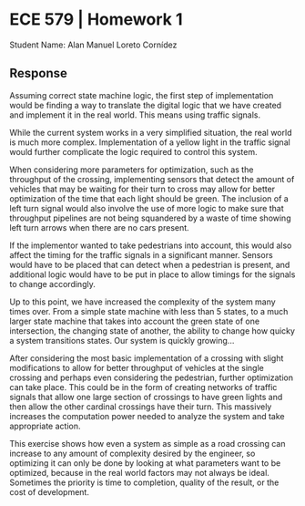# ECE 579 | Homework 1

Student Name: Alan Manuel Loreto Cornídez

<!-- ## Question -->


<!-- For the intersection problem discussed in class, please propose a brief concept -->
<!-- (1 page maximum) of how you would implement the traffic light control scheme in -->
<!-- a real-world environment. Please note that I would like to see a concept that -->
<!-- applies to more than just the example in class (for instance, how would you deal -->
<!-- with the issue when the coloring solution results in more than red/green -->
<!-- colors). -->

## Response

Assuming correct state machine logic, the first step of implementation would be
finding a way to translate the digital logic that we have created and implement
it in the real world. This means using traffic signals.

While the current system works in a very simplified situation, the real world is
much more complex. Implementation of a yellow light in the traffic signal would
further complicate the logic required to control this system.

When considering more parameters for optimization, such as the throughput of the
crossing, implementing sensors that detect the amount of vehicles that may be
waiting for their turn to cross may allow for better optimization of the time
that each light should be green. The inclusion of a left turn signal would also
involve the use of more logic to make sure that throughput pipelines are not
being squandered by a waste of time showing left turn arrows when there are no
cars present.

If the implementor wanted to take pedestrians into account, this would also
affect the timing for the traffic signals in a significant manner. Sensors would
have to be placed that can detect when a pedestrian is present, and additional
logic would have to be put in place to allow timings for the signals to change
accordingly.

Up to this point, we have increased the complexity of the system many times
over. From a simple state machine with less than 5 states, to a much larger
state machine that takes into account the green state of one intersection, the
changing state of another, the ability to change how quicky a system transitions
states. Our system is quickly growing...

After considering the most basic implementation of a crossing with slight
modifications to allow for better throughput of vehicles at the single crossing
and perhaps even considering the pedestrian, further optimization can take
place. This could be in the form of creating networks of traffic signals that
allow one large section of crossings to have green lights and then allow the
other cardinal crossings have their turn. This massively increases the
computation power needed to analyze the system and take appropriate action.

This exercise shows how even a system as simple as a road crossing can increase
to any amount of complexity desired by the engineer, so optimizing it can only
be done by looking at what parameters want to be optimized, because in the real
world factors may not always be ideal. Sometimes the priority is time to
completion, quality of the result, or the cost of development.
